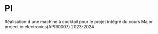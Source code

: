 # PI
Réalisation d'une machine à cocktail pour le projet intégré du cours Major project in electronics(APRI0007) 2023-2024
